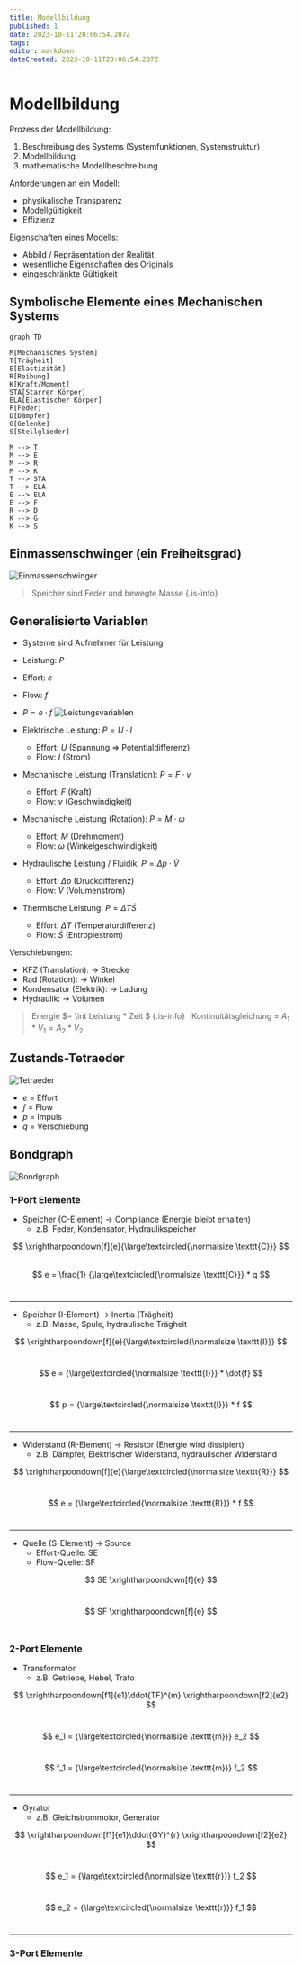 ```yaml
---
title: Modellbildung
published: 1
date: 2023-10-11T20:06:54.207Z
tags: 
editor: markdown
dateCreated: 2023-10-11T20:06:54.207Z
---
```


# Modellbildung

Prozess der Modellbildung:

1. Beschreibung des Systems (Systemfunktionen, Systemstruktur)
2. Modellbildung
3. mathematische Modellbeschreibung

Anforderungen an ein Modell:

- physikalische Transparenz
- Modellgültigkeit
- Effizienz

Eigenschaften eines Modells:

- Abbild / Repräsentation der Realität
- wesentliche Eigenschaften des Originals
- eingeschränkte Gültigkeit

## Symbolische Elemente eines Mechanischen Systems

```mermaid
graph TD

M[Mechanisches System]
T[Trägheit]
E[Elastizität]
R[Reibung]
K[Kraft/Moment]
STA[Starrer Körper]
ELA[Elastischer Körper]
F[Feder]
D[Dämpfer]
G[Gelenke]
S[Stellglieder]

M --> T
M --> E
M --> R
M --> K
T --> STA
T --> ELA
E --> ELA
E --> F
R --> D
K --> G
K --> S
```

## Einmassenschwinger (ein Freiheitsgrad)

![Einmassenschwinger](Einmassenschwinger.png)

> Speicher sind Feder und bewegte Masse
{.is-info}

## Generalisierte Variablen

- Systeme sind Aufnehmer für Leistung
- Leistung: $P$
- Effort: $e$
- Flow: $f$
- $P = e \cdot f$
![Leistungsvariablen](Leistungsvariablen.png)

- Elektrische Leistung: $P = U \cdot I$
  - Effort: $U$ (Spannung => Potentialdifferenz)
  - Flow: $I$ (Strom)
- Mechanische Leistung (Translation): $P = F \cdot v$
  - Effort: $F$ (Kraft)
  - Flow: $v$ (Geschwindigkeit)
- Mechanische Leistung (Rotation): $P = M \cdot \omega$
  - Effort: $M$ (Drehmoment)
  - Flow: $\omega$ (Winkelgeschwindigkeit)
- Hydraulische Leistung / Fluidik: $P = \Delta p \cdot \dot{V}$
  - Effort: $\Delta p$ (Druckdifferenz)
  - Flow: $\dot{V}$ (Volumenstrom)
- Thermische Leistung: $P = \Delta T \dot{S}$
  - Effort: $\Delta T$ (Temperaturdifferenz)
  - Flow: $\dot{S}$ (Entropiestrom)

Verschiebungen:

- KFZ (Translation): -> Strecke
- Rad (Rotation): -> Winkel
- Kondensator (Elektrik): -> Ladung
- Hydraulik: -> Volumen

> Energie $= \int Leistung * Zeit $
{.is-info}
&nbsp;
> Kontinuitätsgleichung = $A_1 * V_1 = A_2 * V_2$

## Zustands-Tetraeder

![Tetraeder](Tetraeder.png)

- $e$ = Effort
- $f$ = Flow
- $p$ = Impuls
- $q$ = Verschiebung

## Bondgraph

![Bondgraph](Bondgraph.png)

### 1-Port Elemente

- Speicher (C-Element) -> Compliance (Energie bleibt erhalten)
  - z.B. Feder, Kondensator, Hydraulikspeicher

$$
\xrightharpoondown[f]{e}{\large\textcircled{\normalsize \texttt{C}}}
$$
&nbsp;
$$
e = \frac{1} {\large\textcircled{\normalsize \texttt{C}}} * q
$$
&nbsp;

***

- Speicher (I-Element) -> Inertia (Trägheit)
  - z.B. Masse, Spule, hydraulische Trägheit

$$
\xrightharpoondown[f]{e}{\large\textcircled{\normalsize \texttt{I}}}
$$
&nbsp;

$$
e = {\large\textcircled{\normalsize \texttt{I}}} * \dot{f}
$$
&nbsp;

$$
p = {\large\textcircled{\normalsize \texttt{I}}} * f
$$
&nbsp;

***

- Widerstand (R-Element) -> Resistor (Energie wird dissipiert)
  - z.B. Dämpfer, Elektrischer Widerstand, hydraulischer Widerstand

$$
\xrightharpoondown[f]{e}{\large\textcircled{\normalsize \texttt{R}}}
$$
&nbsp;

$$
e = {\large\textcircled{\normalsize \texttt{R}}} * f
$$
&nbsp;

***

- Quelle (S-Element) -> Source
  - Effort-Quelle: SE
  - Flow-Quelle: SF

$$
SE \xrightharpoondown[f]{e}
$$
&nbsp;

$$
SF \xrightharpoondown[f]{e}
$$
&nbsp;

### 2-Port Elemente

- Transformator
  - z.B. Getriebe, Hebel, Trafo

$$
\xrightharpoondown[f1]{e1}\ddot{TF}^{m} \xrightharpoondown[f2]{e2}
$$
&nbsp;

$$
e_1 = {\large\textcircled{\normalsize \texttt{m}}} e_2
$$
&nbsp;

$$
f_1 = {\large\textcircled{\normalsize \texttt{m}}} f_2
$$
&nbsp;

***

- Gyrator
  - z.B. Gleichstrommotor, Generator

$$
\xrightharpoondown[f1]{e1}\ddot{GY}^{r} \xrightharpoondown[f2]{e2}
$$
&nbsp;

$$
e_1 = {\large\textcircled{\normalsize \texttt{r}}} f_2
$$
&nbsp;

$$
e_2 = {\large\textcircled{\normalsize \texttt{r}}} f_1
$$
&nbsp;

***

### 3-Port Elemente
